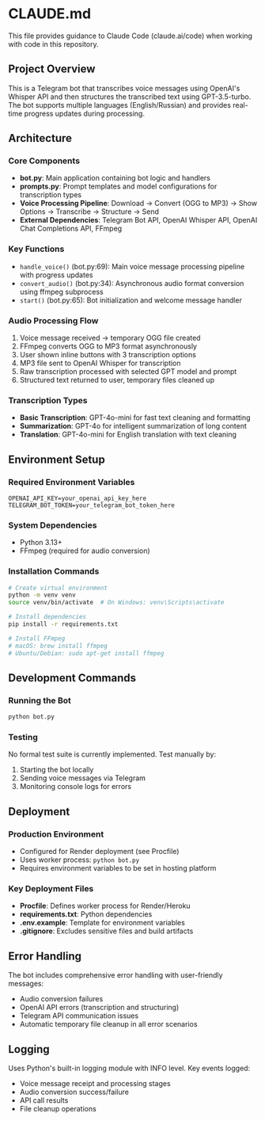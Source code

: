 # CLAUDE.md

This file provides guidance to Claude Code (claude.ai/code) when working with code in this repository.

## Project Overview

This is a Telegram bot that transcribes voice messages using OpenAI's Whisper API and then structures the transcribed text using GPT-3.5-turbo. The bot supports multiple languages (English/Russian) and provides real-time progress updates during processing.

## Architecture

### Core Components
- **bot.py**: Main application containing bot logic and handlers
- **prompts.py**: Prompt templates and model configurations for transcription types
- **Voice Processing Pipeline**: Download → Convert (OGG to MP3) → Show Options → Transcribe → Structure → Send
- **External Dependencies**: Telegram Bot API, OpenAI Whisper API, OpenAI Chat Completions API, FFmpeg

### Key Functions
- `handle_voice()` (bot.py:69): Main voice message processing pipeline with progress updates
- `convert_audio()` (bot.py:34): Asynchronous audio format conversion using ffmpeg subprocess
- `start()` (bot.py:65): Bot initialization and welcome message handler

### Audio Processing Flow
1. Voice message received → temporary OGG file created
2. FFmpeg converts OGG to MP3 format asynchronously
3. User shown inline buttons with 3 transcription options
4. MP3 file sent to OpenAI Whisper for transcription
5. Raw transcription processed with selected GPT model and prompt
6. Structured text returned to user, temporary files cleaned up

### Transcription Types
- **Basic Transcription**: GPT-4o-mini for fast text cleaning and formatting
- **Summarization**: GPT-4o for intelligent summarization of long content
- **Translation**: GPT-4o-mini for English translation with text cleaning

## Environment Setup

### Required Environment Variables
```
OPENAI_API_KEY=your_openai_api_key_here
TELEGRAM_BOT_TOKEN=your_telegram_bot_token_here
```

### System Dependencies
- Python 3.13+
- FFmpeg (required for audio conversion)

### Installation Commands
```bash
# Create virtual environment
python -m venv venv
source venv/bin/activate  # On Windows: venv\Scripts\activate

# Install dependencies
pip install -r requirements.txt

# Install FFmpeg
# macOS: brew install ffmpeg
# Ubuntu/Debian: sudo apt-get install ffmpeg
```

## Development Commands

### Running the Bot
```bash
python bot.py
```

### Testing
No formal test suite is currently implemented. Test manually by:
1. Starting the bot locally
2. Sending voice messages via Telegram
3. Monitoring console logs for errors

## Deployment

### Production Environment
- Configured for Render deployment (see Procfile)
- Uses worker process: `python bot.py`
- Requires environment variables to be set in hosting platform

### Key Deployment Files
- **Procfile**: Defines worker process for Render/Heroku
- **requirements.txt**: Python dependencies
- **.env.example**: Template for environment variables
- **.gitignore**: Excludes sensitive files and build artifacts

## Error Handling

The bot includes comprehensive error handling with user-friendly messages:
- Audio conversion failures
- OpenAI API errors (transcription and structuring)
- Telegram API communication issues
- Automatic temporary file cleanup in all error scenarios

## Logging

Uses Python's built-in logging module with INFO level. Key events logged:
- Voice message receipt and processing stages
- Audio conversion success/failure
- API call results
- File cleanup operations